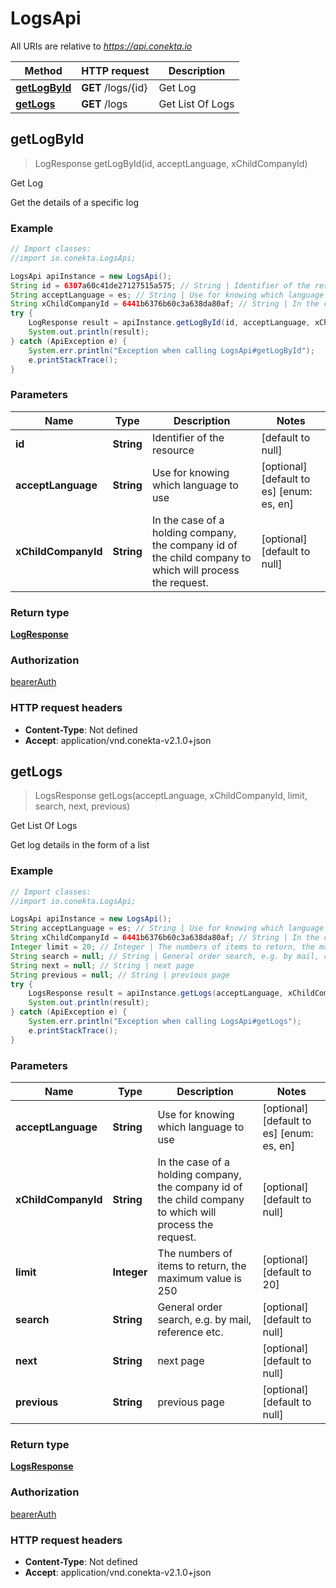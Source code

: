 # LogsApi

All URIs are relative to *https://api.conekta.io*

Method | HTTP request | Description
------------- | ------------- | -------------
[**getLogById**](LogsApi.md#getLogById) | **GET** /logs/{id} | Get Log
[**getLogs**](LogsApi.md#getLogs) | **GET** /logs | Get List Of Logs



## getLogById

> LogResponse getLogById(id, acceptLanguage, xChildCompanyId)

Get Log

Get the details of a specific log

### Example

```java
// Import classes:
//import io.conekta.LogsApi;

LogsApi apiInstance = new LogsApi();
String id = 6307a60c41de27127515a575; // String | Identifier of the resource
String acceptLanguage = es; // String | Use for knowing which language to use
String xChildCompanyId = 6441b6376b60c3a638da80af; // String | In the case of a holding company, the company id of the child company to which will process the request.
try {
    LogResponse result = apiInstance.getLogById(id, acceptLanguage, xChildCompanyId);
    System.out.println(result);
} catch (ApiException e) {
    System.err.println("Exception when calling LogsApi#getLogById");
    e.printStackTrace();
}
```

### Parameters


Name | Type | Description  | Notes
------------- | ------------- | ------------- | -------------
 **id** | **String**| Identifier of the resource | [default to null]
 **acceptLanguage** | **String**| Use for knowing which language to use | [optional] [default to es] [enum: es, en]
 **xChildCompanyId** | **String**| In the case of a holding company, the company id of the child company to which will process the request. | [optional] [default to null]

### Return type

[**LogResponse**](LogResponse.md)

### Authorization

[bearerAuth](../README.md#bearerAuth)

### HTTP request headers

- **Content-Type**: Not defined
- **Accept**: application/vnd.conekta-v2.1.0+json


## getLogs

> LogsResponse getLogs(acceptLanguage, xChildCompanyId, limit, search, next, previous)

Get List Of Logs

Get log details in the form of a list

### Example

```java
// Import classes:
//import io.conekta.LogsApi;

LogsApi apiInstance = new LogsApi();
String acceptLanguage = es; // String | Use for knowing which language to use
String xChildCompanyId = 6441b6376b60c3a638da80af; // String | In the case of a holding company, the company id of the child company to which will process the request.
Integer limit = 20; // Integer | The numbers of items to return, the maximum value is 250
String search = null; // String | General order search, e.g. by mail, reference etc.
String next = null; // String | next page
String previous = null; // String | previous page
try {
    LogsResponse result = apiInstance.getLogs(acceptLanguage, xChildCompanyId, limit, search, next, previous);
    System.out.println(result);
} catch (ApiException e) {
    System.err.println("Exception when calling LogsApi#getLogs");
    e.printStackTrace();
}
```

### Parameters


Name | Type | Description  | Notes
------------- | ------------- | ------------- | -------------
 **acceptLanguage** | **String**| Use for knowing which language to use | [optional] [default to es] [enum: es, en]
 **xChildCompanyId** | **String**| In the case of a holding company, the company id of the child company to which will process the request. | [optional] [default to null]
 **limit** | **Integer**| The numbers of items to return, the maximum value is 250 | [optional] [default to 20]
 **search** | **String**| General order search, e.g. by mail, reference etc. | [optional] [default to null]
 **next** | **String**| next page | [optional] [default to null]
 **previous** | **String**| previous page | [optional] [default to null]

### Return type

[**LogsResponse**](LogsResponse.md)

### Authorization

[bearerAuth](../README.md#bearerAuth)

### HTTP request headers

- **Content-Type**: Not defined
- **Accept**: application/vnd.conekta-v2.1.0+json

